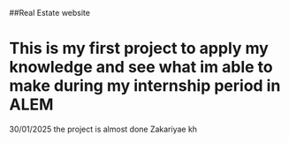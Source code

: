 ##Real Estate website
# This is my first project to apply my knowledge and see what im  able to make during my internship period in ALEM 

30/01/2025 the project is almost done 
Zakariyae kh

